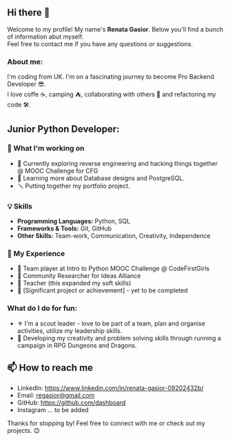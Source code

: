 ## Hi there 👋
Welcome to my profile!
My name's **Renata Gasior**. Below you'll find a bunch of information abut myself. <br>
Feel free to contact me if you have any questions or suggestions.

### About me:
I'm coding from UK. I'm on a fascinating journey to become Pro Backend Developer 😎. <br>
I love coffe ☕, camping ⛺, collaborating with others 💫 and refactoring my code 🛠️. 

## Junior Python Developer:

### 🚀 What I'm working on

- 🔭 Currently exploring reverse engineering and hacking things together @ MOOC Challenge for CFG
- 🌱 Learning more about Database designs and PostgreSQL.
- 🪛 Putting together my portfolio project.
  
### 💡 Skills

- **Programming Languages:** Python, SQL
- **Frameworks & Tools:** Git, GitHub
- **Other Skills:** Team-work, Communication, Creativity, Independence

### 💼 My Experience

- 🧩 Team player at Intro to Python MOOC Challenge @ CodeFirstGirls 
- 🔎 Community Researcher for Ideas Alliance
- 📝 Teacher (this expanded my soft skills)
- 🎯 [Significant project or achievement] - yet to be completed 

### What do I do for fun:
- ⚜️ I'm a scout leader - love to be part of a team, plan and organise activities, utilize my leadership skills. 
- 🎲 Developing my creativity and problem solving skills through running a campaign in RPG Dungeons and Dragons.

## 📫 How to reach me

- LinkedIn: https://www.linkedin.com/in/renata-gasior-09202432b/
- Email: regasior@gmail.com
- GitHub: https://github.com/dashboard
- Instagram ... to be added

Thanks for stopping by! Feel free to connect with me or check out my projects. 😊

<!--
I specialize in [Your Specialization or Field], and I love [something you're passionate about in your work, e.g., "building innovative solutions," "solving complex problems," etc.].

- 🔭 I’m currently working on ...
-  I’m currently learning ...
- 👯 I’m looking to collaborate on ...
- 🤔 I’m looking for help with ...
- 💬 Ask me about ...
- 📫 How to reach me: ...
- 😄 Pronouns: ...
- ⚡ Fun fact: ...
- 🪄 ..
- 🌹 ..
- ..   💡🔜🧭🐉🦖📌🐦‍🔥🐧🧪📝📅📋📊🏕. -->





  

